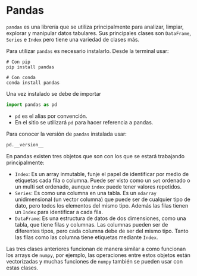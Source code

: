 # Pandas

`pandas` es una librería que se utiliza principalmente para analizar, limpiar, explorar y manipular datos tabulares. Sus principales clases son `DataFrame`, `Series` e `Index` pero tiene una variedad de clases más.

Para utilizar `pandas` es necesario instalarlo. Desde la terminal usar:
```
# Con pip
pip install pandas

# Con conda
conda install pandas
```

Una vez instalado se debe de importar
```python
import pandas as pd
```
- `pd` es el alias por convención.
- En el sitio se utilizará `pd` para hacer referencia a pandas.

Para conocer la versión de `pandas` instalada usar:
```python
pd.__version__ 
```

En pandas existen tres objetos que son con los que se estará trabajando principalmente:
- `Index`: Es un array inmutable, funje el papel de identificar por medio de etiquetas cada fila o columna. Puede ser visto como un `set` ordenado o un multi set ordenado, aunque `index` puede tener valores repetidos.
- `Series`: Es como una columna en una tabla. Es un `ndarray` unidimensional (un vector columna) que puede ser de cualquier tipo de dato, pero todos los elementos del mismo tipo. Además las filas tienen un `Index` para identificar a cada fila.
- `DataFrame`: Es una estructura de datos de dos dimensiones, como una tabla, que tiene filas y columnas. Las columnas pueden ser de diferentes tipos, pero cada columna debe de ser del mismo tipo. Tanto las filas como las columna tiene etiquetas mediante `Index`.

Las tres clases anteriores funcionan de manera similar a como funcionan los arrays de `numpy`, por ejemplo, las operaciones entre estos objetos están vectorizadas y muchas funciones de `numpy` también se pueden usar con estas clases.

<br><br>

